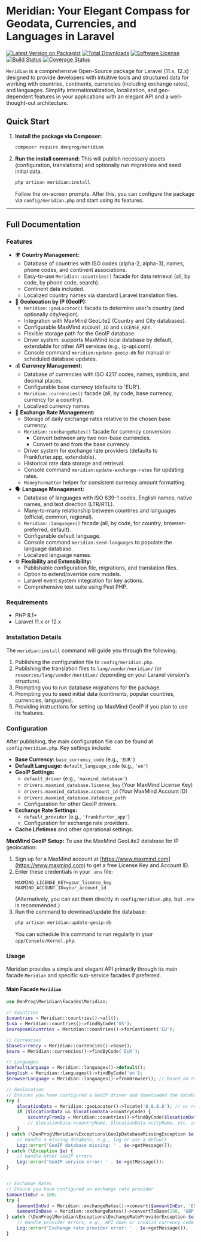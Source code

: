 # Meridian: Your Elegant Compass for Geodata, Currencies, and Languages in Laravel

[![Latest Version on Packagist](https://img.shields.io/packagist/v/denprog/meridian.svg?style=flat-square)](https://packagist.org/packages/denprog/meridian)
[![Total Downloads](https://img.shields.io/packagist/dt/denprog/meridian.svg?style=flat-square)](https://packagist.org/packages/denprog/meridian)
[![Software License](https://img.shields.io/badge/license-MIT-brightgreen.svg?style=flat-square)](LICENSE.md)
[![Build Status](https://img.shields.io/github/actions/workflow/status/denprog/meridian/ci.yml?branch=main&style=flat-square)](https://github.com/denprog/meridian/actions)
[![Coverage Status](https://img.shields.io/coveralls/github/denprog/meridian/main.svg?style=flat-square)](https://coveralls.io/github/denprog/meridian?branch=main)

`Meridian` is a comprehensive Open-Source package for Laravel (11.x, 12.x) designed to provide developers with intuitive tools and structured data for working with countries, continents, currencies (including exchange rates), and languages. Simplify internationalization, localization, and geo-dependent features in your applications with an elegant API and a well-thought-out architecture.

## Quick Start

1.  **Install the package via Composer:**
    ```bash
    composer require denprog/meridian
    ```

2.  **Run the install command:**
    This will publish necessary assets (configuration, translations) and optionally run migrations and seed initial data.
    ```bash
    php artisan meridian:install
    ```
    Follow the on-screen prompts. After this, you can configure the package via `config/meridian.php` and start using its features.

---

## Full Documentation

### Features

*   🌍 **Country Management:**
    *   Database of countries with ISO codes (alpha-2, alpha-3), names, phone codes, and continent associations.
    *   Easy-to-use `Meridian::countries()` facade for data retrieval (all, by code, by phone code, search).
    *   Continent data included.
    *   Localized country names via standard Laravel translation files.
*   📍 **Geolocation by IP (GeoIP):**
    *   `Meridian::geoLocator()` facade to determine user's country (and optionally city/region).
    *   Integration with MaxMind GeoLite2 (Country and City databases).
    *   Configurable MaxMind `ACCOUNT_ID` and `LICENSE_KEY`.
    *   Flexible storage path for the GeoIP database.
    *   Driver system: supports MaxMind local database by default, extendable for other API services (e.g., ip-api.com).
    *   Console command `meridian:update-geoip-db` for manual or scheduled database updates.
*   💰 **Currency Management:**
    *   Database of currencies with ISO 4217 codes, names, symbols, and decimal places.
    *   Configurable base currency (defaults to 'EUR').
    *   `Meridian::currencies()` facade (all, by code, base currency, currency for a country).
    *   Localized currency names.
*   💱 **Exchange Rate Management:**
    *   Storage of daily exchange rates relative to the chosen base currency.
    *   `Meridian::exchangeRates()` facade for currency conversion:
        *   Convert between any two non-base currencies.
        *   Convert to and from the base currency.
    *   Driver system for exchange rate providers (defaults to Frankfurter.app, extendable).
    *   Historical rate data storage and retrieval.
    *   Console command `meridian:update-exchange-rates` for updating rates.
    *   `MoneyFormatter` helper for consistent currency amount formatting.
*   🗣️ **Language Management:**
    *   Database of languages with ISO 639-1 codes, English names, native names, and text direction (LTR/RTL).
    *   Many-to-many relationship between countries and languages (official, common, regional).
    *   `Meridian::languages()` facade (all, by code, for country, browser-preferred, default).
    *   Configurable default language.
    *   Console command `meridian:seed-languages` to populate the language database.
    *   Localized language names.
*   ⚙️ **Flexibility and Extensibility:**
    *   Publishable configuration file, migrations, and translation files.
    *   Option to extend/override core models.
    *   Laravel event system integration for key actions.
    *   Comprehensive test suite using Pest PHP.

### Requirements

*   PHP 8.1+
*   Laravel 11.x or 12.x

### Installation Details

The `meridian:install` command will guide you through the following:
1.  Publishing the configuration file to `config/meridian.php`.
2.  Publishing the translation files to `lang/vendor/meridian/` (or `resources/lang/vendor/meridian/` depending on your Laravel version's structure).
3.  Prompting you to run database migrations for the package.
4.  Prompting you to seed initial data (continents, popular countries, currencies, languages).
5.  Providing instructions for setting up MaxMind GeoIP if you plan to use its features.

### Configuration

After publishing, the main configuration file can be found at `config/meridian.php`.
Key settings include:

*   **Base Currency:** `base_currency_code` (e.g., `'EUR'`)
*   **Default Language:** `default_language_code` (e.g., `'en'`)
*   **GeoIP Settings:**
    *   `default_driver` (e.g., `'maxmind_database'`)
    *   `drivers.maxmind_database.license_key` (Your MaxMind License Key)
    *   `drivers.maxmind_database.account_id` (Your MaxMind Account ID)
    *   `drivers.maxmind_database.database_path`
    *   Configuration for other GeoIP drivers.
*   **Exchange Rate Settings:**
    *   `default_provider` (e.g., `'frankfurter_app'`)
    *   Configuration for exchange rate providers.
*   **Cache Lifetimes** and other operational settings.

**MaxMind GeoIP Setup:**
To use the MaxMind GeoLite2 database for IP geolocation:
1.  Sign up for a MaxMind account at [https://www.maxmind.com](https://www.maxmind.com) to get a free License Key and Account ID.
2.  Enter these credentials in your `.env` file:
    ```env
    MAXMIND_LICENSE_KEY=your_license_key
    MAXMIND_ACCOUNT_ID=your_account_id
    ```
    (Alternatively, you can set them directly in `config/meridian.php`, but `.env` is recommended.)
3.  Run the command to download/update the database:
    ```bash
    php artisan meridian:update-geoip-db
    ```
    You can schedule this command to run regularly in your `app/Console/Kernel.php`.

### Usage

Meridian provides a simple and elegant API primarily through its main facade `Meridian` and specific sub-service facades if preferred.

#### Main Facade `Meridian`

```php
use DenProg\Meridian\Facades\Meridian;

// Countries
$countries = Meridian::countries()->all();
$usa = Meridian::countries()->findByCode('US');
$europeanCountries = Meridian::countries()->forContinent('EU');

// Currencies
$baseCurrency = Meridian::currencies()->base();
$euro = Meridian::currencies()->findByCode('EUR');

// Languages
$defaultLanguage = Meridian::languages()->default();
$english = Meridian::languages()->findByCode('en');
$browserLanguage = Meridian::languages()->fromBrowser(); // Based on request headers

// Geolocation
// Ensures you have configured a GeoIP driver and downloaded the database for MaxMind
try {
    $locationData = Meridian::geoLocator()->locate('8.8.8.8'); // or request()->ip()
    if ($locationData && $locationData->countryCode) {
        $countryFromIp = Meridian::countries()->findByCode($locationData->countryCode);
        // $locationData->countryName, $locationData->cityName, etc. are available on the DTO
    }
} catch (\DenProg\Meridian\Exceptions\GeoIpDatabaseMissingException $e) {
    // Handle a missing database, e.g., log or use a default
    Log::error('GeoIP database missing: ' . $e->getMessage());
} catch (\Exception $e) {
    // Handle other GeoIP errors
    Log::error('GeoIP service error: ' . $e->getMessage());
}


// Exchange Rates
// Ensure you have configured an exchange rate provider
$amountInEur = 100;
try {
    $amountInUsd = Meridian::exchangeRates()->convert($amountInEur, 'EUR', 'USD');
    $amountInBase = Meridian::exchangeRates()->convertToBase(150, 'GBP'); // Converts GBP to your configured base currency
} catch (\DenProg\Meridian\Exceptions\ExchangeRateProviderException $e) {
    // Handle provider errors, e.g., API down or invalid currency code
    Log::error('Exchange rate provider error: ' . $e->getMessage());
}
```
